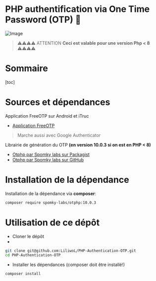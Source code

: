 # PHP authentification via One Time Password (OTP) 👋

![Image](https://github.com/LiliwoL/PHP-Authentication-OTP/raw/php7/img/img.png)

> ⚠️⚠️⚠️⚠️ ATTENTION **Ceci est valable pour une version Php < 8** ⚠️⚠️⚠️⚠️

# Sommaire

[toc]

# Sources et dépendances

Application FreeOTP sur Android et iTruc
* [Application FreeOTP](hhttps://freeotp.github.io)

> Marche aussi avec Google Authenticator

Librairie de génération du OTP **(en version 10.0.3 si on est en PHP < 8)**
* [Otphp par Spomky labs sur Packagist](https://packagist.org/packages/spomky-labs/otphp#v10.0.3)
* [Otphp par Spomky labs sur GitHub](https://github.com/Spomky-Labs/otphp/tree/10.0.x)

# Installation de la dépendance

Installation de la dépendance via **composer**:

```bash
composer require spomky-labs/otphp:10.0.3
```

# Utilisation de ce dépôt

* Cloner le dépôt
* 
```bash
git clone git@github.com:LiliwoL/PHP-Authentication-OTP.git
cd PHP-Authentication-OTP
```

* Installer les dépendances (composer doit être installé!)
```bash
composer install
```